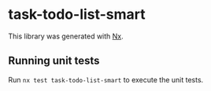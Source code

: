 # task-todo-list-smart

This library was generated with [Nx](https://nx.dev).

## Running unit tests

Run `nx test task-todo-list-smart` to execute the unit tests.
